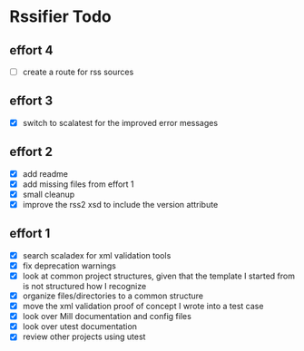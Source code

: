 
Rssifier Todo
=============

## effort 4
- [ ] create a route for rss sources

## effort 3
- [x] switch to scalatest for the improved error messages

## effort 2
- [x] add readme
- [x] add missing files from effort 1
- [x] small cleanup
- [x] improve the rss2 xsd to include the version attribute

## effort 1
- [x] search scaladex for xml validation tools
- [x] fix deprecation warnings
- [x] look at common project structures, given that the template I started from is not structured how I recognize
- [x] organize files/directories to a common structure
- [x] move the xml validation proof of concept I wrote into a test case
- [x] look over Mill documentation and config files
- [x] look over utest documentation
- [x] review other projects using utest
